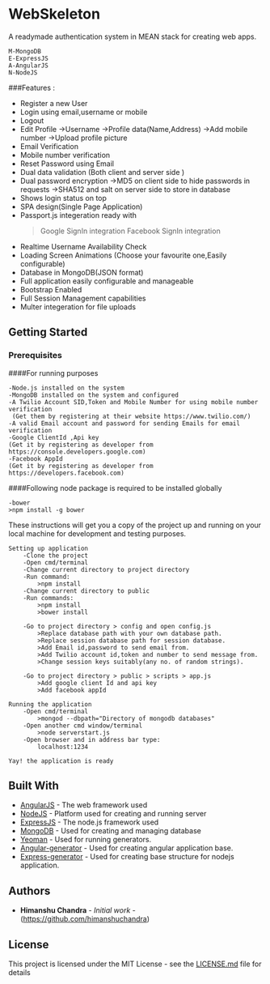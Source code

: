 ﻿# WebSkeleton

A readymade authentication system in MEAN stack for creating web apps. 

    M-MongoDB
    E-ExpressJS
    A-AngularJS
    N-NodeJS

###Features :

*  Register a new User
*  Login using email,username or mobile
*  Logout
*  Edit Profile
    ->Username
    ->Profile data(Name,Address)
    ->Add mobile number
    ->Upload profile picture
*  Email Verification
*  Mobile number verification
*  Reset Password using Email
*  Dual data validation (Both client and server side )
*  Dual password encryption 
    ->MD5 on client side to hide passwords in requests
    ->SHA512 and salt on server side to store in database
*  Shows login status on top
*  SPA design(Single Page Application)
*  Passport.js integeration ready with 
    >  Google SignIn integration
    >  Facebook SignIn integration
*  Realtime Username Availability Check
*  Loading Screen Animations (Choose your favourite one,Easily configurable)
*  Database in MongoDB(JSON format)
*  Full application easily configurable and manageable
*  Bootstrap Enabled
*  Full Session Management capabilities
*  Multer integeration for file uploads    

## Getting Started

### Prerequisites

####For running purposes

    -Node.js installed on the system
    -MongoDB installed on the system and configured
    -A Twilio Account SID,Token and Mobile Number for using mobile number verification
     (Get them by registering at their website https://www.twilio.com/)
    -A valid Email account and password for sending Emails for email verification
    -Google ClientId ,Api key
    (Get it by registering as developer from https://console.developers.google.com)
    -Facebook AppId
    (Get it by registering as developer from https://developers.facebook.com)

####Following node package is required to be installed globally

    -bower
    >npm install -g bower

These instructions will get you a copy of the project up and running on your local machine for development and testing purposes. 

    Setting up application
        -Clone the project
        -Open cmd/terminal
        -Change current directory to project directory
        -Run command:
            >npm install
        -Change current directory to public
        -Run commands:
            >npm install
            >bower install 
    
        -Go to project directory > config and open config.js
            >Replace database path with your own database path.
            >Replace session database path for session database.
            >Add Email id,password to send email from.
            >Add Twilio account id,token and number to send message from.  
            >Change session keys suitably(any no. of random strings).

        -Go to project directory > public > scripts > app.js
            >Add google client Id and api key
            >Add facebook appId

    Running the application
        -Open cmd/terminal 
            >mongod --dbpath="Directory of mongodb databases"
        -Open another cmd window/terminal
            >node serverstart.js
        -Open browser and in address bar type:
            localhost:1234

    Yay! the application is ready


## Built With

* [AngularJS](https://angularjs.org/) - The web framework used
* [NodeJS](https://nodejs.org/en/) - Platform used for creating and running server
* [ExpressJS](https://expressjs.com/) - The node.js framework used
* [MongoDB](https://www.mongodb.com/) - Used for creating and managing database 
* [Yeoman](http://yeoman.io/) - Used for running generators.
* [Angular-generator](https://github.com/yeoman/generator-angular) - Used for creating angular application base. 
* [Express-generator](https://www.npmjs.com/package/express-generator) - Used for creating base structure for nodejs application.  


## Authors

* **Himanshu Chandra** - *Initial work* - (https://github.com/himanshuchandra)

## License

This project is licensed under the MIT License - see the [LICENSE.md](LICENSE.md) file for details


